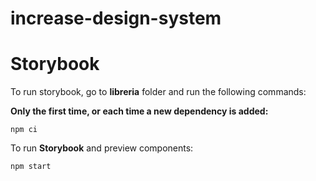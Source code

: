 # increase-design-system

# Storybook
To run storybook, go to **libreria** folder and run the following commands:

**Only the first time, or each time a new dependency is added:**

`npm ci`

To run **Storybook** and preview components:

 `npm start`

